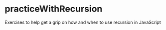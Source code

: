 # practiceWithRecursion
Exercises to help get a grip on how and when to use recursion in JavaScript
